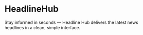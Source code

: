 # HeadlineHub
Stay informed in seconds — Headline Hub delivers the latest news headlines in a clean, simple interface.

